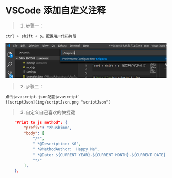 # VSCode 添加自定义注释
> 1. 步骤一：
```
ctrl + shift + p，配置用户代码片段
```


![snipptest](img/snippets.png "snipptest")

> 2. 步骤二：
``` 
点击javascript.json配置javascript`
![scriptJson](img/scriptJson.png "scriptJson")
```

> 3. 自定义自己喜欢的快捷键

```    json
    "Print to js method": {
        "prefix": "zhushimm",
        "body": [
            "/*",
            " *@Description: $0",
            " *@MethodAuthor:  Happy Ma",
            " *@Date: ${CURRENT_YEAR}-${CURRENT_MONTH}-${CURRENT_DATE} ${CURRENT_HOUR}:${CURRENT_MINUTE}:${CURRENT_SECOND}",
            "*/"
        ],
    },
```


​    

